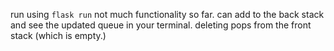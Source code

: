run using `flask run`
not much functionality so far. can add to the back stack and see the updated queue in your terminal. deleting pops from the front stack (which is empty.)